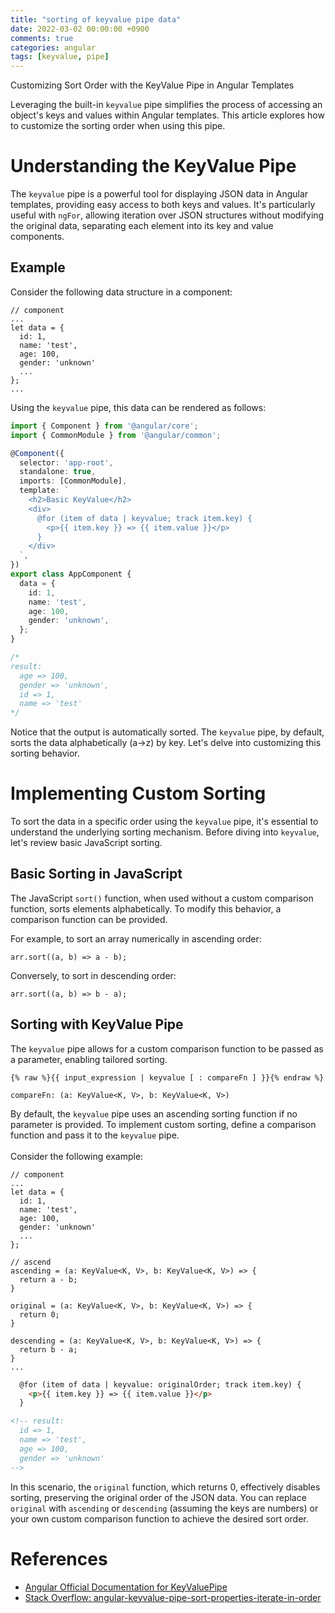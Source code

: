 ```yaml
---
title: "sorting of keyvalue pipe data"
date: 2022-03-02 00:00:00 +0900
comments: true
categories: angular
tags: [keyvalue, pipe]
---
```


Customizing Sort Order with the KeyValue Pipe in Angular Templates

Leveraging the built-in `keyvalue` pipe simplifies the process of accessing an object's keys and values within Angular templates. This article explores how to customize the sorting order when using this pipe.

# Understanding the KeyValue Pipe

The `keyvalue` pipe is a powerful tool for displaying JSON data in Angular templates, providing easy access to both keys and values. It's particularly useful with `ngFor`, allowing iteration over JSON structures without modifying the original data, separating each element into its key and value components.

## Example

Consider the following data structure in a component:

```tsx
// component
...
let data = {
  id: 1,
  name: 'test',
  age: 100,
  gender: 'unknown'
  ...
};
...
```

Using the `keyvalue` pipe, this data can be rendered as follows:

```ts
import { Component } from '@angular/core';
import { CommonModule } from '@angular/common'; 

@Component({
  selector: 'app-root',
  standalone: true,
  imports: [CommonModule], 
  template: `
    <h2>Basic KeyValue</h2>
    <div>
      @for (item of data | keyvalue; track item.key) {
        <p>{{ item.key }} => {{ item.value }}</p>
      }
    </div>
  `,
})
export class AppComponent {
  data = {
    id: 1,
    name: 'test',
    age: 100,
    gender: 'unknown',
  };
}

/*
result:
  age => 100,
  gender => 'unknown',
  id => 1,
  name => 'test'
*/
```

Notice that the output is automatically sorted. The `keyvalue` pipe, by default, sorts the data alphabetically (a->z) by key. Let's delve into customizing this sorting behavior.

# Implementing Custom Sorting

To sort the data in a specific order using the `keyvalue` pipe, it's essential to understand the underlying sorting mechanism. Before diving into `keyvalue`, let's review basic JavaScript sorting.

## Basic Sorting in JavaScript

The JavaScript `sort()` function, when used without a custom comparison function, sorts elements alphabetically. To modify this behavior, a comparison function can be provided.

For example, to sort an array numerically in ascending order:


```tsx
arr.sort((a, b) => a - b);
```

Conversely, to sort in descending order:

```tsx
arr.sort((a, b) => b - a);
```


## Sorting with KeyValue Pipe

The `keyvalue` pipe allows for a custom comparison function to be passed as a parameter, enabling tailored sorting.

```
{% raw %}{{ input_expression | keyvalue [ : compareFn ] }}{% endraw %}

compareFn: (a: KeyValue<K, V>, b: KeyValue<K, V>)
```

By default, the `keyvalue` pipe uses an ascending sorting function if no parameter is provided. To implement custom sorting, define a comparison function and pass it to the `keyvalue` pipe.<br/>
<br/>
Consider the following example:

```tsx
// component
...
let data = {
  id: 1,
  name: 'test',
  age: 100,
  gender: 'unknown'
  ...
};

// ascend
ascending = (a: KeyValue<K, V>, b: KeyValue<K, V>) => {
  return a - b;
}

original = (a: KeyValue<K, V>, b: KeyValue<K, V>) => {
  return 0;
}

descending = (a: KeyValue<K, V>, b: KeyValue<K, V>) => {
  return b - a;
}
...
```

```html
  @for (item of data | keyvalue: originalOrder; track item.key) {
    <p>{{ item.key }} => {{ item.value }}</p>
  }

<!-- result:
  id => 1,
  name => 'test',
  age => 100,
  gender => 'unknown'
-->
```

In this scenario, the `original` function, which returns 0, effectively disables sorting, preserving the original order of the JSON data.  You can replace `original` with `ascending` or `descending` (assuming the keys are numbers) or your own custom comparison function to achieve the desired sort order.


# References

- [Angular Official Documentation for KeyValuePipe](https://angular.io/api/common/KeyValuePipe)
- [Stack Overflow: angular-keyvalue-pipe-sort-properties-iterate-in-order](https://stackoverflow.com/questions/52793944/angular-keyvalue-pipe-sort-properties-iterate-in-order)

